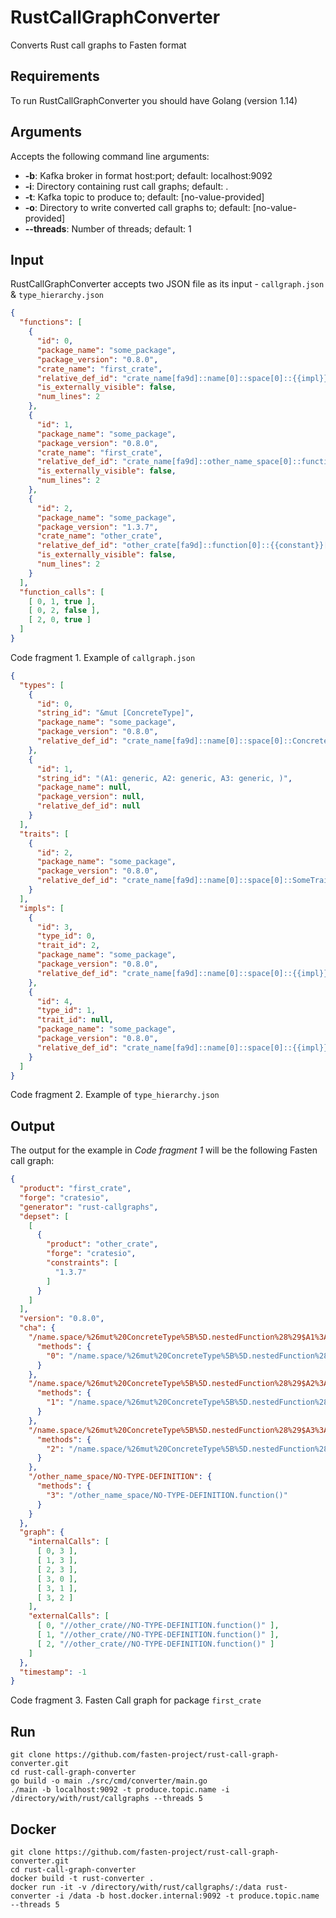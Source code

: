 # RustCallGraphConverter

Converts Rust call graphs to Fasten format

## Requirements

To run RustCallGraphConverter you should have Golang (version 1.14)

## Arguments

Accepts the following command line arguments: 
   * **-b**: Kafka broker in format host:port; default: localhost:9092
   * **-i**: Directory containing rust call graphs; default: .
   * **-t**: Kafka topic to produce to; default: \[no-value-provided]
   * **-o**: Directory to write converted call graphs to; default: \[no-value-provided]
   * **--threads**: Number of threads; default: 1

## Input 

RustCallGraphConverter accepts two JSON file as its input - `callgraph.json` & `type_hierarchy.json`
```json
{
  "functions": [
    {
      "id": 0,
      "package_name": "some_package",
      "package_version": "0.8.0",
      "crate_name": "first_crate",
      "relative_def_id": "crate_name[fa9d]::name[0]::space[0]::{{impl}}[1]::nestedFunction::{{impl}}[0]::function[0]",
      "is_externally_visible": false,
      "num_lines": 2
    },
    {
      "id": 1,
      "package_name": "some_package",
      "package_version": "0.8.0",
      "crate_name": "first_crate",
      "relative_def_id": "crate_name[fa9d]::other_name_space[0]::function[0]::{{closure}}[0]",
      "is_externally_visible": false,
      "num_lines": 2
    },
    {
      "id": 2,
      "package_name": "some_package",
      "package_version": "1.3.7",
      "crate_name": "other_crate",
      "relative_def_id": "other_crate[fa9d]::function[0]::{{constant}}[0]",
      "is_externally_visible": false,
      "num_lines": 2
    }
  ],
  "function_calls": [
    [ 0, 1, true ],
    [ 0, 2, false ],
    [ 2, 0, true ]
  ]
}
```
Code fragment 1. Example of `callgraph.json`


```json
{
  "types": [
    {
      "id": 0,
      "string_id": "&mut [ConcreteType]",
      "package_name": "some_package",
      "package_version": "0.8.0",
      "relative_def_id": "crate_name[fa9d]::name[0]::space[0]::ConcreteType[0]"
    },
    {
      "id": 1,
      "string_id": "(A1: generic, A2: generic, A3: generic, )",
      "package_name": null,
      "package_version": null,
      "relative_def_id": null
    }
  ],
  "traits": [
    {
      "id": 2,
      "package_name": "some_package",
      "package_version": "0.8.0",
      "relative_def_id": "crate_name[fa9d]::name[0]::space[0]::SomeTrait[0]"
    }
  ],
  "impls": [
    {
      "id": 3,
      "type_id": 0,
      "trait_id": 2,
      "package_name": "some_package",
      "package_version": "0.8.0",
      "relative_def_id": "crate_name[fa9d]::name[0]::space[0]::{{impl}}[1]"
    },
    {
      "id": 4,
      "type_id": 1,
      "trait_id": null,
      "package_name": "some_package",
      "package_version": "0.8.0",
      "relative_def_id": "crate_name[fa9d]::name[0]::space[0]::{{impl}}[1]::nestedFunction::{{impl}}[0]"
    }
  ]
}
```
Code fragment 2. Example of `type_hierarchy.json`

## Output

The output for the example in _Code fragment 1_  will be the following Fasten call graph:
```json
{
  "product": "first_crate",
  "forge": "cratesio",
  "generator": "rust-callgraphs",
  "depset": [
    [
      {
        "product": "other_crate",
        "forge": "cratesio",
        "constraints": [
          "1.3.7"
        ]
      }
    ]
  ],
  "version": "0.8.0",
  "cha": {
    "/name.space/%26mut%20ConcreteType%5B%5D.nestedFunction%28%29$A1%3A%20generic": {
      "methods": {
        "0": "/name.space/%26mut%20ConcreteType%5B%5D.nestedFunction%28%29$A1%3A%20generic.function()"
      }
    },
    "/name.space/%26mut%20ConcreteType%5B%5D.nestedFunction%28%29$A2%3A%20generic": {
      "methods": {
        "1": "/name.space/%26mut%20ConcreteType%5B%5D.nestedFunction%28%29$A2%3A%20generic.function()"
      }
    },
    "/name.space/%26mut%20ConcreteType%5B%5D.nestedFunction%28%29$A3%3A%20generic": {
      "methods": {
        "2": "/name.space/%26mut%20ConcreteType%5B%5D.nestedFunction%28%29$A3%3A%20generic.function()"
      }
    },
    "/other_name_space/NO-TYPE-DEFINITION": {
      "methods": {
        "3": "/other_name_space/NO-TYPE-DEFINITION.function()"
      }
    }
  },
  "graph": {
    "internalCalls": [
      [ 0, 3 ],
      [ 1, 3 ],
      [ 2, 3 ],
      [ 3, 0 ],
      [ 3, 1 ],
      [ 3, 2 ]
    ],
    "externalCalls": [
      [ 0, "//other_crate//NO-TYPE-DEFINITION.function()" ],
      [ 1, "//other_crate//NO-TYPE-DEFINITION.function()" ],
      [ 2, "//other_crate//NO-TYPE-DEFINITION.function()" ]
    ]
  },
  "timestamp": -1
}
```
Code fragment 3. Fasten Call graph for package `first_crate`

## Run 

```shell
git clone https://github.com/fasten-project/rust-call-graph-converter.git
cd rust-call-graph-converter
go build -o main ./src/cmd/converter/main.go
./main -b localhost:9092 -t produce.topic.name -i /directory/with/rust/callgraphs --threads 5
```

## Docker

```shell
git clone https://github.com/fasten-project/rust-call-graph-converter.git
cd rust-call-graph-converter
docker build -t rust-converter .
docker run -it -v /directory/with/rust/callgraphs/:/data rust-converter -i /data -b host.docker.internal:9092 -t produce.topic.name --threads 5
```
